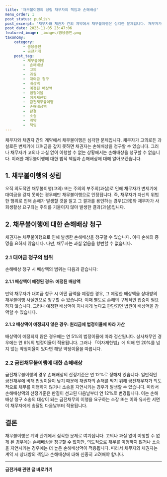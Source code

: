 ```yaml
---
title: '채무불이행의 성립 채무자의 책임과 손해배상'
menu_order: 1
post_status: publish
post_excerpt: '채무자와 채권자 간의 계약에서 채무불이행은 심각한 문제입니다. 채무자가 고의로든 과실로든 변제기에 대여금을 갚지 못하면 채권자는 손해배상을 청구할 수 있습니다. 그러나 채무자가 고의나 과실 없이 이행할 수 없는 상황에서는 손해배상을 청구할 수 없습니다. 이러한 채무불이행에 대한 법적 책임과 손해배상에 대해 알아보겠습니다.'
post_date: 2023-11-05 23:47:06
featured_image: _images/금융금전.png
taxonomy:
    category:
        - 금융금전
        - 금전거래
    post_tag:
        - 채무불이행
        -  손해배상
        -  고의
        -  과실
        -  대여금 청구
        -  배상액
        -  예정된 배상액
        -  법정이율
        -  이자제한법
        -  금전채무불이행
        -  손해배상액
        -  판결
        -  소송
        -  계약
        -  책임
---
```



채무자와 채권자 간의 계약에서 채무불이행은 심각한 문제입니다. 채무자가 고의로든 과실로든 변제기에 대여금을 갚지 못하면 채권자는 손해배상을 청구할 수 있습니다. 그러나 채무자가 고의나 과실 없이 이행할 수 없는 상황에서는 손해배상을 청구할 수 없습니다. 이러한 채무불이행에 대한 법적 책임과 손해배상에 대해 알아보겠습니다.

## 1. 채무불이행의 성립

오직 의도적인 채무불이행(고의) 또는 주의의 부주의(과실)로 인해 채무자가 변제기에 대여금을 갚지 못하는 경우에만 채무불이행으로 인정됩니다. 즉, 채무자가 자신의 위법한 행위로 인해 손해가 발생할 것을 알고 그 결과를 용인하는 경우(고의)와 채무자가 사회생활상 요구되는 주의를 기울이지 않아 발생한 결과(과실)입니다.

## 2. 채무불이행에 대한 손해배상 청구

채권자는 채무불이행으로 인해 발생한 손해배상을 청구할 수 있습니다. 이때 손해의 증명을 요하지 않습니다. 다만, 채무자는 과실 없음을 항변할 수 없습니다.

### 2.1 대여금 청구의 범위

손해배상 청구 시 배상액의 범위는 다음과 같습니다:

#### 2.1.1 배상액이 예정된 경우: 예정된 배상액

만약 채무자가 대여금 청구 시 어떤 금액을 예정한 경우, 그 예정한 배상액을 상대방의 채무불이행 사실만으로 청구할 수 있습니다. 이때 별도로 손해의 구체적인 입증이 필요하지 않습니다. 그러나 예정한 배상액이 지나치게 높다고 판단되면 법원이 배상액을 감액할 수 있습니다.

#### 2.1.2 배상액이 예정되지 않은 경우: 원리금에 법정이율에 따라 가산

배상액이 예정되지 않은 경우에는 연 5%의 법정이율에 따라 정산됩니다. 상사채무인 경우에는 연 6%의 법정이율이 적용됩니다. 그러나 「이자제한법」에 의해 연 20%를 넘지 않는 약정이율이 있다면 해당 약정이율을 따릅니다.

### 2.2 금전채무불이행에 대한 손해배상

금전채무불이행의 경우 손해배상의 산정기준은 연 12%로 정해져 있습니다. 일반적인 금전채무에 비해 법정이율이 낮기 때문에 채권자의 손해를 막기 위해 금전채무자가 의도적으로 채무를 이행하지 않거나 소송을 지연시키는 경우가 발생할 수 있습니다. 따라서 손해배상액의 산정기준은 판결이 선고된 다음날부터 연 12%로 변경됩니다. 이는 손해배상 청구 소송의 대상이 되는 금전채무의 이행을 요구하는 소장 또는 이와 유사한 서면이 채무자에게 송달된 다음날부터 적용됩니다.

## 결론

채무불이행은 계약 관계에서 심각한 문제로 여겨집니다. 고의나 과실 없이 이행할 수 없게 된 경우에는 손해배상을 청구할 수 없지만, 의도적으로 채무를 이행하지 않거나 소송을 지연시키는 경우에는 더 높은 손해배상액이 적용됩니다. 따라서 채무자와 채권자는 계약 시 상대방의 책임과 손해배상에 대해 신중히 고려해야 합니다.
<!-- wp:separator -->
<hr class="wp-block-separator has-alpha-channel-opacity"/>
<!-- /wp:separator -->

<!-- wp:group {"backgroundColor":"base","layout":{"type":"constrained"}} -->
<div class="wp-block-group has-base-background-color has-background"><!-- wp:paragraph {"align":"center","fontSize":"medium"} -->
<p class="has-text-align-center has-large-font-size"><strong>금전거래 관련 글 바로가기</strong></p>
<!-- /wp:paragraph -->


<!-- wp:latest-posts
{"categories":[{"id":13538,"count":19,"description":"","link":"https://uknowlaw.com/category/%ea%b8%88%ec%a0%84%ea%b1%b0%eb%9e%98/","name":"금전거래","slug":"금전거래","taxonomy":"category","parent":0,"meta":[],"_links":{"self":[{"href":"https://uknowlaw.com/wp-json/wp/v2/categories/13538"}],"collection":[{"href":"https://uknowlaw.com/wp-json/wp/v2/categories"}],"about":[{"href":"https://uknowlaw.com/wp-json/wp/v2/taxonomies/category"}],"wp:post_type":[{"href":"https://uknowlaw.com/wp-json/wp/v2/posts?categories=13538"}],"curies":[{"name":"wp","href":"https://api.w.org/{rel}","templated":true}]}}],"postsToShow":100,"excerptLength":28,"postLayout":"grid","columns":2,"featuredImageAlign":"left","featuredImageSizeSlug":"large","fontSize":"small"} /--></div>
<!-- /wp:group -->